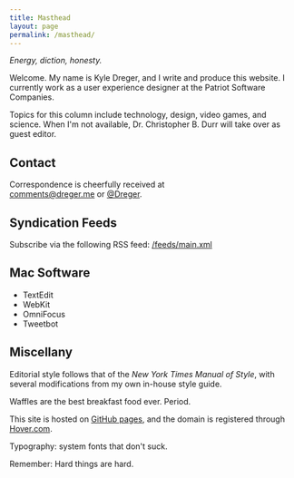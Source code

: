 ```yaml
---
title: Masthead
layout: page
permalink: /masthead/
---
```


_Energy, diction, honesty._

Welcome. My name is Kyle Dreger, and I write and produce this website. I currently work as a user experience designer at the Patriot Software Companies. 

Topics for this column include technology, design, video games, and science. When I'm not available, Dr. Christopher B. Durr will take over as guest editor. 

## Contact

Correspondence is cheerfully received at <br><comments@dreger.me> or [@Dreger](https://twitter.com/dreger). 

## Syndication Feeds

Subscribe via the following RSS feed: [/feeds/main.xml](/feeds/main.xml)

## Mac Software

- TextEdit
- WebKit
- OmniFocus
- Tweetbot

## Miscellany  

Editorial style follows that of the _New York Times Manual of Style_, with several modifications from my own in-house style guide. 

Waffles are the best breakfast food ever. Period. 

This site is hosted on [GitHub pages](https://pages.github.com/), and the domain is registered through [Hover.com](http://hover.com). 

Typography: system fonts that don't suck. 

Remember: Hard things are hard.